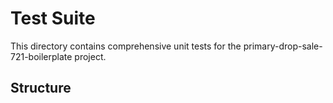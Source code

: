 # Test Suite

This directory contains comprehensive unit tests for the primary-drop-sale-721-boilerplate project.

## Structure
